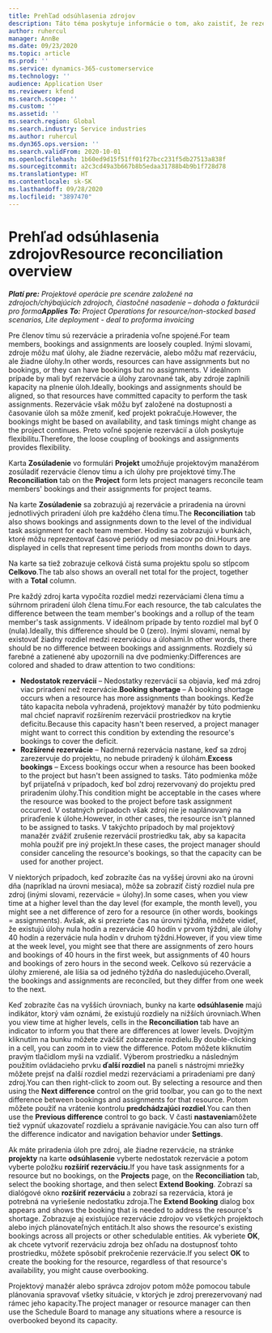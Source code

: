 ```yaml
---
title: Prehľad odsúhlasenia zdrojov
description: Táto téma poskytuje informácie o tom, ako zaistiť, že rezervácie zdrojov a priradenia k projektom sú v súlade.
author: ruhercul
manager: AnnBe
ms.date: 09/23/2020
ms.topic: article
ms.prod: ''
ms.service: dynamics-365-customerservice
ms.technology: ''
audience: Application User
ms.reviewer: kfend
ms.search.scope: ''
ms.custom: ''
ms.assetid: ''
ms.search.region: Global
ms.search.industry: Service industries
ms.author: ruhercul
ms.dyn365.ops.version: ''
ms.search.validFrom: 2020-10-01
ms.openlocfilehash: 1b60ed9d15f51ff01f27bcc231f5db27513a838f
ms.sourcegitcommit: a2c3cd49a3b667b8b5edaa31788b4b9b1f728d78
ms.translationtype: HT
ms.contentlocale: sk-SK
ms.lasthandoff: 09/28/2020
ms.locfileid: "3897470"
---
```

# <a name="resource-reconciliation-overview"></a><span data-ttu-id="3168b-103">Prehľad odsúhlasenia zdrojov</span><span class="sxs-lookup"><span data-stu-id="3168b-103">Resource reconciliation overview</span></span>

<span data-ttu-id="3168b-104">_**Platí pre:** Projektové operácie pre scenáre založené na zdrojoch/chýbajúcich zdrojoch, čiastočné nasadenie – dohoda o fakturácii pro forma_</span><span class="sxs-lookup"><span data-stu-id="3168b-104">_**Applies To:** Project Operations for resource/non-stocked based scenarios, Lite deployment - deal to proforma invoicing_</span></span>

<span data-ttu-id="3168b-105">Pre členov tímu sú rezervácie a priradenia voľne spojené.</span><span class="sxs-lookup"><span data-stu-id="3168b-105">For team members, bookings and assignments are loosely coupled.</span></span> <span data-ttu-id="3168b-106">Inými slovami, zdroje môžu mať úlohy, ale žiadne rezervácie, alebo môžu mať rezerváciu, ale žiadne úlohy.</span><span class="sxs-lookup"><span data-stu-id="3168b-106">In other words, resources can have assignments but no bookings, or they can have bookings but no assignments.</span></span> <span data-ttu-id="3168b-107">V ideálnom prípade by mali byť rezervácie a úlohy zarovnané tak, aby zdroje zaplnili kapacity na plnenie úloh.</span><span class="sxs-lookup"><span data-stu-id="3168b-107">Ideally, bookings and assignments should be aligned, so that resources have committed capacity to perform the task assignments.</span></span> <span data-ttu-id="3168b-108">Rezervácie však môžu byť založené na dostupnosti a časovanie úloh sa môže zmeniť, keď projekt pokračuje.</span><span class="sxs-lookup"><span data-stu-id="3168b-108">However, the bookings might be based on availability, and task timings might change as the project continues.</span></span> <span data-ttu-id="3168b-109">Preto voľné spojenie rezervácií a úloh poskytuje flexibilitu.</span><span class="sxs-lookup"><span data-stu-id="3168b-109">Therefore, the loose coupling of bookings and assignments provides flexibility.</span></span>

<span data-ttu-id="3168b-110">Karta **Zosúladenie** vo formulári **Projekt** umožňuje projektovým manažérom zosúladiť rezervácie členov tímu a ich úlohy pre projektové tímy.</span><span class="sxs-lookup"><span data-stu-id="3168b-110">The **Reconciliation** tab on the **Project** form lets project managers reconcile team members' bookings and their assignments for project teams.</span></span>

<span data-ttu-id="3168b-111">Na karte **Zosúladenie** sa zobrazujú aj rezervácie a priradenia na úrovni jednotlivých priradení úloh pre každého člena tímu.</span><span class="sxs-lookup"><span data-stu-id="3168b-111">The **Reconciliation** tab also shows bookings and assignments down to the level of the individual task assignment for each team member.</span></span> <span data-ttu-id="3168b-112">Hodiny sa zobrazujú v bunkách, ktoré môžu reprezentovať časové periódy od mesiacov po dni.</span><span class="sxs-lookup"><span data-stu-id="3168b-112">Hours are displayed in cells that represent time periods from months down to days.</span></span>

<span data-ttu-id="3168b-113">Na karte sa tiež zobrazuje celková čistá suma projektu spolu so stĺpcom **Celkovo**.</span><span class="sxs-lookup"><span data-stu-id="3168b-113">The tab also shows an overall net total for the project, together with a **Total** column.</span></span>

<span data-ttu-id="3168b-114">Pre každý zdroj karta vypočíta rozdiel medzi rezerváciami člena tímu a súhrnom priradení úloh člena tímu.</span><span class="sxs-lookup"><span data-stu-id="3168b-114">For each resource, the tab calculates the difference between the team member's bookings and a rollup of the team member's task assignments.</span></span> <span data-ttu-id="3168b-115">V ideálnom prípade by tento rozdiel mal byť 0 (nula).</span><span class="sxs-lookup"><span data-stu-id="3168b-115">Ideally, this difference should be 0 (zero).</span></span> <span data-ttu-id="3168b-116">Inými slovami, nemal by existovať žiadny rozdiel medzi rezerváciou a úlohami.</span><span class="sxs-lookup"><span data-stu-id="3168b-116">In other words, there should be no difference between bookings and assignments.</span></span> <span data-ttu-id="3168b-117">Rozdiely sú farebné a zatienené aby upozornili na dve podmienky:</span><span class="sxs-lookup"><span data-stu-id="3168b-117">Differences are colored and shaded to draw attention to two conditions:</span></span>

- <span data-ttu-id="3168b-118">**Nedostatok rezervácií** – Nedostatky rezervácií sa objavia, keď má zdroj viac priradení než rezervácie.</span><span class="sxs-lookup"><span data-stu-id="3168b-118">**Booking shortage** – A booking shortage occurs when a resource has more assignments than bookings.</span></span> <span data-ttu-id="3168b-119">Keďže táto kapacita nebola vyhradená, projektový manažér by túto podmienku mal chcieť napraviť rozšírením rezervácií prostriedkov na krytie deficitu.</span><span class="sxs-lookup"><span data-stu-id="3168b-119">Because this capacity hasn't been reserved, a project manager might want to correct this condition by extending the resource's bookings to cover the deficit.</span></span>
- <span data-ttu-id="3168b-120">**Rozšírené rezervácie** – Nadmerná rezervácia nastane, keď sa zdroj zarezervuje do projektu, no nebude priradený k úlohám.</span><span class="sxs-lookup"><span data-stu-id="3168b-120">**Excess bookings** – Excess bookings occur when a resource has been booked to the project but hasn't been assigned to tasks.</span></span> <span data-ttu-id="3168b-121">Táto podmienka môže byť prijateľná v prípadoch, keď bol zdroj rezervovaný do projektu pred priradením úlohy.</span><span class="sxs-lookup"><span data-stu-id="3168b-121">This condition might be acceptable in the cases where the resource was booked to the project before task assignment occurred.</span></span> <span data-ttu-id="3168b-122">V ostatných prípadoch však zdroj nie je naplánovaný na priraďenie k úlohe.</span><span class="sxs-lookup"><span data-stu-id="3168b-122">However, in other cases, the resource isn't planned to be assigned to tasks.</span></span> <span data-ttu-id="3168b-123">V takýchto prípadoch by mal projektový manažér zvážiť zrušenie rezervácií prostriedku tak, aby sa kapacita mohla použiť pre iný projekt.</span><span class="sxs-lookup"><span data-stu-id="3168b-123">In these cases, the project manager should consider canceling the resource's bookings, so that the capacity can be used for another project.</span></span>

<span data-ttu-id="3168b-124">V niektorých prípadoch, keď zobrazíte čas na vyššej úrovni ako na úrovni dňa (napríklad na úrovni mesiaca), môže sa zobraziť čistý rozdiel nula pre zdroj (inými slovami, rezervácie = úlohy).</span><span class="sxs-lookup"><span data-stu-id="3168b-124">In some cases, when you view time at a higher level than the day level (for example, the month level), you might see a net difference of zero for a resource (in other words, bookings = assignments).</span></span> <span data-ttu-id="3168b-125">Avšak, ak si prezriete čas na úrovni týždňa, môžete vidieť, že existujú úlohy nula hodín a rezervácie 40 hodín v prvom týždni, ale úlohy 40 hodín a rezervácie nula hodín v druhom týždni.</span><span class="sxs-lookup"><span data-stu-id="3168b-125">However, if you view time at the week level, you might see that there are assignments of zero hours and bookings of 40 hours in the first week, but assignments of 40 hours and bookings of zero hours in the second week.</span></span> <span data-ttu-id="3168b-126">Celkovo sú rezervácie a úlohy zmierené, ale líšia sa od jedného týždňa do nasledujúceho.</span><span class="sxs-lookup"><span data-stu-id="3168b-126">Overall, the bookings and assignments are reconciled, but they differ from one week to the next.</span></span>

<span data-ttu-id="3168b-127">Keď zobrazíte čas na vyšších úrovniach, bunky na karte **odsúhlasenie** majú indikátor, ktorý vám oznámi, že existujú rozdiely na nižších úrovniach.</span><span class="sxs-lookup"><span data-stu-id="3168b-127">When you view time at higher levels, cells in the **Reconciliation** tab have an indicator to inform you that there are differences at lower levels.</span></span> <span data-ttu-id="3168b-128">Dvojitým kliknutím na bunku môžete zväčšiť zobrazenie rozdielu.</span><span class="sxs-lookup"><span data-stu-id="3168b-128">By double-clicking in a cell, you can zoom in to view the difference.</span></span> <span data-ttu-id="3168b-129">Potom môžete kliknutím pravým tlačidlom myši na vzdialiť. Výberom prostriedku a následným použitím ovládacieho prvku **ďalší rozdiel** na paneli s nástrojmi mriežky môžete prejsť na ďalší rozdiel medzi rezerváciami a priradeniami pre daný zdroj.</span><span class="sxs-lookup"><span data-stu-id="3168b-129">You can then right-click to zoom out. By selecting a resource and then using the **Next difference** control on the grid toolbar, you can go to the next difference between bookings and assignments for that resource.</span></span> <span data-ttu-id="3168b-130">Potom môžete použiť na vrátenie kontrolu **predchádzajúci rozdiel**.</span><span class="sxs-lookup"><span data-stu-id="3168b-130">You can then use the **Previous difference** control to go back.</span></span> <span data-ttu-id="3168b-131">V časti **nastavenia**môžete tiež vypnúť ukazovateľ rozdielu a správanie navigácie.</span><span class="sxs-lookup"><span data-stu-id="3168b-131">You can also turn off the difference indicator and navigation behavior under **Settings**.</span></span>


<span data-ttu-id="3168b-132">Ak máte priradenia úloh pre zdroj, ale žiadne rezervácie, na stránke **projekty** na karte **odsúhlasenie** vyberte nedostatok rezervácie a potom vyberte položku **rozšíriť rezerváciu.**</span><span class="sxs-lookup"><span data-stu-id="3168b-132">If you have task assignments for a resource but no bookings, on the **Projects** page, on the **Reconciliation** tab, select the booking shortage, and then select **Extend Booking**.</span></span> <span data-ttu-id="3168b-133">Zobrazí sa dialógové okno **rozšíriť rezerváciu** a zobrazí sa rezervácia, ktorá je potrebná na vyriešenie nedostatku zdroja.</span><span class="sxs-lookup"><span data-stu-id="3168b-133">The **Extend Booking** dialog box appears and shows the booking that is needed to address the resource's shortage.</span></span> <span data-ttu-id="3168b-134">Zobrazuje aj existujúce rezervácie zdrojov vo všetkých projektoch alebo iných plánovateľných entitách.</span><span class="sxs-lookup"><span data-stu-id="3168b-134">It also shows the resource's existing bookings across all projects or other schedulable entities.</span></span> <span data-ttu-id="3168b-135">Ak vyberiete **OK**, ak chcete vytvoriť rezerváciu zdroja bez ohľadu na dostupnosť tohto prostriedku, môžete spôsobiť prekročenie rezervácie.</span><span class="sxs-lookup"><span data-stu-id="3168b-135">If you select **OK** to create the booking for the resource, regardless of that resource's availability, you might cause overbooking.</span></span>

<span data-ttu-id="3168b-136">Projektový manažér alebo správca zdrojov potom môže pomocou tabule plánovania spravovať všetky situácie, v ktorých je zdroj prerezervovaný nad rámec jeho kapacity.</span><span class="sxs-lookup"><span data-stu-id="3168b-136">The project manager or resource manager can then use the Schedule Board to manage any situations where a resource is overbooked beyond its capacity.</span></span>

